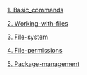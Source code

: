 
[1. Basic_commands](https://github.com/domanhduy/ghichep/blob/master/DuyDM/Linux/docs/1.%20Basic-commands.md)

[2. Working-with-files](https://github.com/domanhduy/ghichep/blob/master/DuyDM/Linux/docs/2.%20Working-with-files.md)

[3. File-system](https://github.com/domanhduy/ghichep/blob/master/DuyDM/Linux/docs/3.%20File-system.md)

[4. File-permissions](https://github.com/domanhduy/ghichep/blob/master/DuyDM/Linux/docs/4.%20File-permissions.md)

[5. Package-management]()